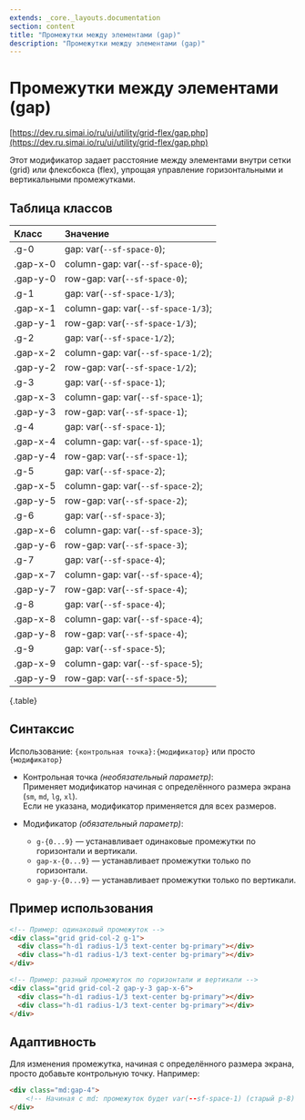 ```yaml
---
extends: _core._layouts.documentation
section: content
title: "Промежутки между элементами (gap)"
description: "Промежутки между элементами (gap)"
---
```


# Промежутки между элементами (gap)

[https://dev.ru.simai.io/ru/ui/utility/grid-flex/gap.php](https://dev.ru.simai.io/ru/ui/utility/grid-flex/gap.php)

Этот модификатор задает расстояние между элементами внутри сетки (grid) или флексбокса (flex), упрощая управление
горизонтальными и вертикальными промежутками.

## Таблица классов

| Класс    | Значение                           |
|:---------|:-----------------------------------|
| .g-0     | gap: var(`--sf-space-0`);          |
| .gap-x-0 | column-gap: var(`--sf-space-0`);   |
| .gap-y-0 | row-gap: var(`--sf-space-0`);      |
| .g-1     | gap: var(`--sf-space-1/3`);        |
| .gap-x-1 | column-gap: var(`--sf-space-1/3`); |
| .gap-y-1 | row-gap: var(`--sf-space-1/3`);    |
| .g-2     | gap: var(`--sf-space-1/2`);        |
| .gap-x-2 | column-gap: var(`--sf-space-1/2`); |
| .gap-y-2 | row-gap: var(`--sf-space-1/2`);    |
| .g-3     | gap: var(`--sf-space-1`);          |
| .gap-x-3 | column-gap: var(`--sf-space-1`);   |
| .gap-y-3 | row-gap: var(`--sf-space-1`);      |
| .g-4     | gap: var(`--sf-space-1`);          |
| .gap-x-4 | column-gap: var(`--sf-space-1`);   |
| .gap-y-4 | row-gap: var(`--sf-space-1`);      |
| .g-5     | gap: var(`--sf-space-2`);          |
| .gap-x-5 | column-gap: var(`--sf-space-2`);   |
| .gap-y-5 | row-gap: var(`--sf-space-2`);      |
| .g-6     | gap: var(`--sf-space-3`);          |
| .gap-x-6 | column-gap: var(`--sf-space-3`);   |
| .gap-y-6 | row-gap: var(`--sf-space-3`);      |
| .g-7     | gap: var(`--sf-space-4`);          |
| .gap-x-7 | column-gap: var(`--sf-space-4`);   |
| .gap-y-7 | row-gap: var(`--sf-space-4`);      |
| .g-8     | gap: var(`--sf-space-4`);          |
| .gap-x-8 | column-gap: var(`--sf-space-4`);   |
| .gap-y-8 | row-gap: var(`--sf-space-4`);      |
| .g-9     | gap: var(`--sf-space-5`);          |
| .gap-x-9 | column-gap: var(`--sf-space-5`);   |
| .gap-y-9 | row-gap: var(`--sf-space-5`);      |
{.table}

## Синтаксис

Использование: `{контрольная точка}:{модификатор}` или просто `{модификатор}`

- Контрольная точка *(необязательный параметр)*:  
  Применяет модификатор начиная с определённого размера экрана (`sm`, `md`, `lg`, `xl`).  
  Если не указана, модификатор применяется для всех размеров.

- Модификатор *(обязательный параметр)*:

    - `g-{0...9}` — устанавливает одинаковые промежутки по горизонтали и вертикали.
    - `gap-x-{0...9}` — устанавливает промежутки только по горизонтали.
    - `gap-y-{0...9}` — устанавливает промежутки только по вертикали.

## Пример использования

```html
<!-- Пример: одинаковый промежуток -->
<div class="grid grid-col-2 g-1">
  <div class="h-d1 radius-1/3 text-center bg-primary"></div>
  <div class="h-d1 radius-1/3 text-center bg-primary"></div>
</div>
```

```html
<!-- Пример: разный промежуток по горизонтали и вертикали -->
<div class="grid grid-col-2 gap-y-3 gap-x-6">
  <div class="h-d1 radius-1/3 text-center bg-primary"></div>
  <div class="h-d1 radius-1/3 text-center bg-primary"></div>
</div>
```

## Адаптивность

Для изменения промежутка, начиная с определённого размера экрана, просто добавьте контрольную точку. Например:

```html
<div class="md:gap-4">
    <!-- Начиная с md: промежуток будет var(--sf-space-1) (старый p-8) -->
</div>
```
